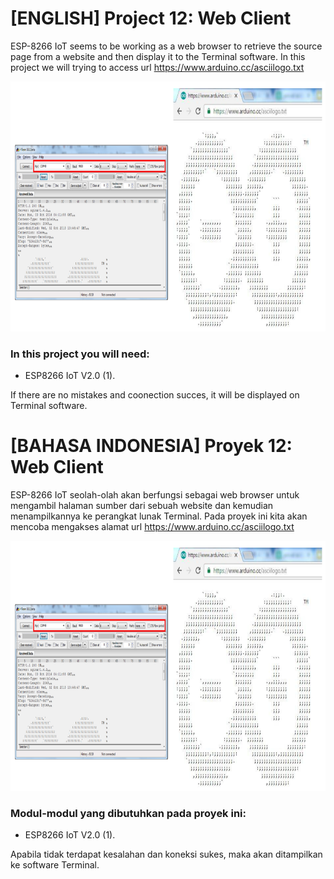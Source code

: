 # [ENGLISH] Project 12: Web Client
ESP-8266 IoT seems to be working as a web browser to retrieve the source page from a website and then display it to the Terminal software. In this project we will trying to access url https://www.arduino.cc/asciilogo.txt

<img src="/images/12_Web Client.PNG" height="400">

### In this project you will need:
* ESP8266 IoT V2.0 (1).

If there are no mistakes and coonection succes, it will be displayed on Terminal software.

# [BAHASA INDONESIA] Proyek 12: Web Client
ESP-8266 IoT seolah-olah akan berfungsi sebagai web browser untuk mengambil halaman sumber dari sebuah website dan kemudian menampilkannya ke perangkat lunak Terminal. Pada proyek ini kita akan mencoba mengakses alamat url https://www.arduino.cc/asciilogo.txt

<img src="/images/12_Web Client.PNG" height="400">

### Modul-modul yang dibutuhkan pada proyek ini:
* ESP8266 IoT V2.0 (1).

Apabila tidak terdapat kesalahan dan koneksi sukes, maka akan ditampilkan ke software Terminal.


